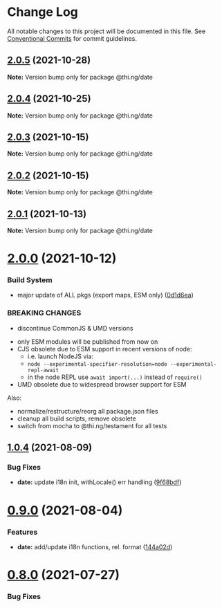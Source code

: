 # Change Log

All notable changes to this project will be documented in this file.
See [Conventional Commits](https://conventionalcommits.org) for commit guidelines.

## [2.0.5](https://github.com/thi-ng/umbrella/compare/@thi.ng/date@2.0.4...@thi.ng/date@2.0.5) (2021-10-28)

**Note:** Version bump only for package @thi.ng/date





## [2.0.4](https://github.com/thi-ng/umbrella/compare/@thi.ng/date@2.0.3...@thi.ng/date@2.0.4) (2021-10-25)

**Note:** Version bump only for package @thi.ng/date





## [2.0.3](https://github.com/thi-ng/umbrella/compare/@thi.ng/date@2.0.2...@thi.ng/date@2.0.3) (2021-10-15)

**Note:** Version bump only for package @thi.ng/date





## [2.0.2](https://github.com/thi-ng/umbrella/compare/@thi.ng/date@2.0.1...@thi.ng/date@2.0.2) (2021-10-15)

**Note:** Version bump only for package @thi.ng/date





## [2.0.1](https://github.com/thi-ng/umbrella/compare/@thi.ng/date@2.0.0...@thi.ng/date@2.0.1) (2021-10-13)

**Note:** Version bump only for package @thi.ng/date





# [2.0.0](https://github.com/thi-ng/umbrella/compare/@thi.ng/date@1.0.6...@thi.ng/date@2.0.0) (2021-10-12)


### Build System

* major update of ALL pkgs (export maps, ESM only) ([0d1d6ea](https://github.com/thi-ng/umbrella/commit/0d1d6ea9fab2a645d6c5f2bf2591459b939c09b6))


### BREAKING CHANGES

* discontinue CommonJS & UMD versions

- only ESM modules will be published from now on
- CJS obsolete due to ESM support in recent versions of node:
  - i.e. launch NodeJS via:
  - `node --experimental-specifier-resolution=node --experimental-repl-await`
  - in the node REPL use `await import(...)` instead of `require()`
- UMD obsolete due to widespread browser support for ESM

Also:
- normalize/restructure/reorg all package.json files
- cleanup all build scripts, remove obsolete
- switch from mocha to @thi.ng/testament for all tests






##  [1.0.4](https://github.com/thi-ng/umbrella/compare/@thi.ng/date@1.0.3...@thi.ng/date@1.0.4) (2021-08-09) 

###  Bug Fixes 

- **date:** update i18n init, withLocale() err handling ([9f68bdf](https://github.com/thi-ng/umbrella/commit/9f68bdf3048b109c16750abec0c1af2de307970d)) 

#  [0.9.0](https://github.com/thi-ng/umbrella/compare/@thi.ng/date@0.8.0...@thi.ng/date@0.9.0) (2021-08-04) 

###  Features 

- **date:** add/update i18n functions, rel. format ([144a02d](https://github.com/thi-ng/umbrella/commit/144a02d960e0de3ec10bddf97cd069e39ad1f41d)) 

#  [0.8.0](https://github.com/thi-ng/umbrella/compare/@thi.ng/date@0.7.0...@thi.ng/date@0.8.0) (2021-07-27) 

###  Bug Fixes
